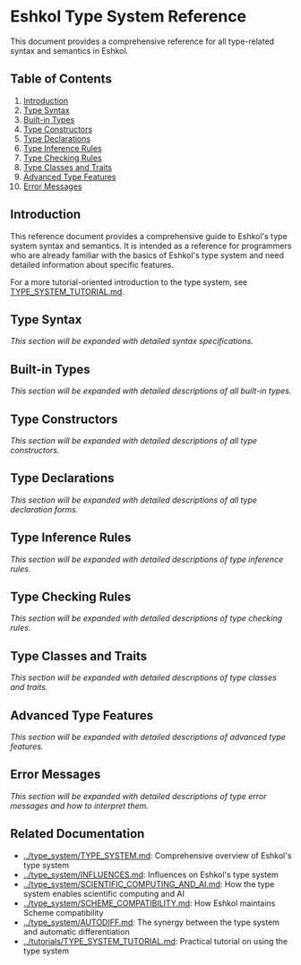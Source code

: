 # Eshkol Type System Reference

This document provides a comprehensive reference for all type-related syntax and semantics in Eshkol.

## Table of Contents

1. [Introduction](#introduction)
2. [Type Syntax](#type-syntax)
3. [Built-in Types](#built-in-types)
4. [Type Constructors](#type-constructors)
5. [Type Declarations](#type-declarations)
6. [Type Inference Rules](#type-inference-rules)
7. [Type Checking Rules](#type-checking-rules)
8. [Type Classes and Traits](#type-classes-and-traits)
9. [Advanced Type Features](#advanced-type-features)
10. [Error Messages](#error-messages)

## Introduction

This reference document provides a comprehensive guide to Eshkol's type system syntax and semantics. It is intended as a reference for programmers who are already familiar with the basics of Eshkol's type system and need detailed information about specific features.

For a more tutorial-oriented introduction to the type system, see [TYPE_SYSTEM_TUTORIAL.md](../tutorials/TYPE_SYSTEM_TUTORIAL.md).

## Type Syntax

*This section will be expanded with detailed syntax specifications.*

## Built-in Types

*This section will be expanded with detailed descriptions of all built-in types.*

## Type Constructors

*This section will be expanded with detailed descriptions of all type constructors.*

## Type Declarations

*This section will be expanded with detailed descriptions of all type declaration forms.*

## Type Inference Rules

*This section will be expanded with detailed descriptions of type inference rules.*

## Type Checking Rules

*This section will be expanded with detailed descriptions of type checking rules.*

## Type Classes and Traits

*This section will be expanded with detailed descriptions of type classes and traits.*

## Advanced Type Features

*This section will be expanded with detailed descriptions of advanced type features.*

## Error Messages

*This section will be expanded with detailed descriptions of type error messages and how to interpret them.*

## Related Documentation

- [../type_system/TYPE_SYSTEM.md](../type_system/TYPE_SYSTEM.md): Comprehensive overview of Eshkol's type system
- [../type_system/INFLUENCES.md](../type_system/INFLUENCES.md): Influences on Eshkol's type system
- [../type_system/SCIENTIFIC_COMPUTING_AND_AI.md](../type_system/SCIENTIFIC_COMPUTING_AND_AI.md): How the type system enables scientific computing and AI
- [../type_system/SCHEME_COMPATIBILITY.md](../type_system/SCHEME_COMPATIBILITY.md): How Eshkol maintains Scheme compatibility
- [../type_system/AUTODIFF.md](../type_system/AUTODIFF.md): The synergy between the type system and automatic differentiation
- [../tutorials/TYPE_SYSTEM_TUTORIAL.md](../tutorials/TYPE_SYSTEM_TUTORIAL.md): Practical tutorial on using the type system
